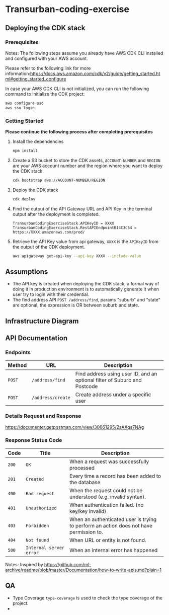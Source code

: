 # Transurban-coding-exercise

## Deploying the CDK stack

### Prerequisites

Notes: The following steps assume you already have AWS CDK CLI installed and configured with your AWS account.

Please refer to the following link for more information:https://docs.aws.amazon.com/cdk/v2/guide/getting_started.html#getting_started_configure

In case your AWS CDK CLI is not initialized, you can run the following command to initialize the CDK project:

```bash
aws configure sso 
aws sso login  
```

### Getting Started

**Please continue the following process after completing prerequisites**

1. Install the dependencies
   ```bash
   npm install
   ```

2. Create a S3 bucket to store the CDK assets, `ACCOUNT-NUMBER` and `REGION` are your AWS account number and the region
   where you want to deploy the CDK stack.
   ```bash
   cdk bootstrap aws://ACCOUNT-NUMBER/REGION
   ```

3. Deploy the CDK stack
   ```bash
   cdk deploy
   ```

4. Find the output of the API Gateway URL and API Key in the terminal output after the deployment is completed.
   ```
   TransurbanCodingExerciseStack.APIKeyID = XXXX
   TransurbanCodingExerciseStack.RestAPIEndpointB14C3C54 = https://XXXX.amazonaws.com/prod/
   ```

5. Retrieve the API Key value from api gateway, `XXXX` is the `APIKeyID` from the output of the CDK deployment.
    ```bash
    aws apigateway get-api-key --api-key XXXX --include-value
    ```

## Assumptions

- The API key is created when deploying the CDK stack, a formal way of doing it in production environment is to
  automatically generate it when user try to login with their credential.
- The find address API `POST /address/find`, params "suburb" and "state" are optional, the expression is OR between
  suburb and state.

## Infrastructure Diagram


## API Documentation
### Endpoints
| Method | URL               | Description                                                               |
|--------|-------------------|---------------------------------------------------------------------------|
| `POST` | `/address/find`   | Find address using user ID, and an optional filter of Suburb and Postcode |
| `POST` | `/address/create` | Create address under a specific user                                      |

### Details Request and Response
https://documenter.getpostman.com/view/30661295/2sAXqs7NAg

### Response Status Code
| Code  | Title                     | Description                                                                            |
| ----- | ------------------------- |----------------------------------------------------------------------------------------|
| `200` | `OK`                      | When a request was successfully processed                                              |
| `201` | `Created`                 | Every time a record has been added to the database                                     |
| `400` | `Bad request`             | When the request could not be understood (e.g. invalid syntax).                        |
| `401` | `Unauthorized`            | When authentication failed. (no key/key invalid)                                       |
| `403` | `Forbidden`               | When an authenticated user is trying to perform an action does not have permission to. |
| `404` | `Not found`               | When URL or entity is not found.                                                       |
| `500` | `Internal server error`   | When an internal error has happened                                                    |
Notes: Inspired by https://github.com/ml-archive/readme/blob/master/Documentation/how-to-write-apis.md?plain=1



## QA
- Type Coverage `type-coverage` is used to check the type coverage of the project.
- 
